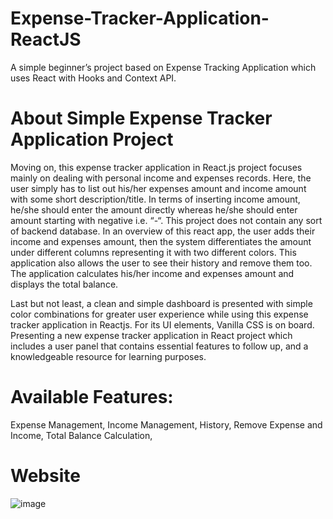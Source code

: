 # Expense-Tracker-Application-ReactJS
A simple beginner’s project based on Expense Tracking Application which uses React with Hooks and Context API. 

# About Simple Expense Tracker Application Project
Moving on, this expense tracker application in React.js project focuses mainly on dealing with personal income and expenses records. Here, the user simply has to list out his/her expenses amount and income amount with some short description/title. In terms of inserting income amount, he/she should enter the amount directly whereas he/she should enter amount starting with negative i.e. “-“. This project does not contain any sort of backend database. In an overview of this react app, the user adds their income and expenses amount, then the system differentiates the amount under different columns representing it with two different colors. This application also allows the user to see their history and remove them too. The application calculates his/her income and expenses amount and displays the total balance.

Last but not least, a clean and simple dashboard is presented with simple color combinations for greater user experience while using this expense tracker application in Reactjs. For its UI elements, Vanilla CSS is on board. Presenting a new expense tracker application in React project which includes a user panel that contains essential features to follow up, and a knowledgeable resource for learning purposes.

# Available Features:

Expense Management, 
Income Management, 
History, 
Remove Expense and Income, 
Total Balance Calculation, 

# Website

![image](https://user-images.githubusercontent.com/121279015/210384601-cdaca58c-afef-4dea-84c0-749a7323f0c9.png)
